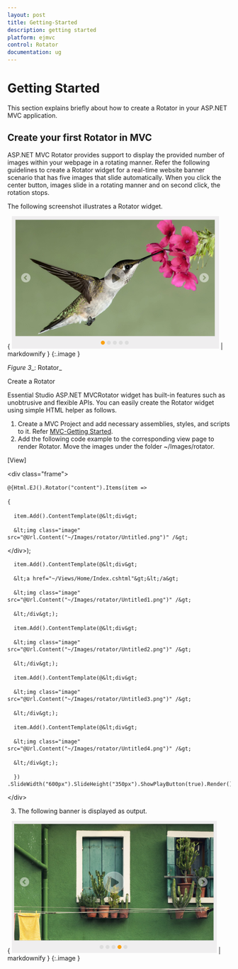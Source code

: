 ```yaml
---
layout: post
title: Getting-Started
description: getting started
platform: ejmvc
control: Rotator
documentation: ug
---
```


# Getting Started

This section explains briefly about how to create a Rotator in your ASP.NET MVC application.

## Create your first Rotator in MVC

ASP.NET MVC Rotator provides support to display the provided number of images within your webpage in a rotating manner. Refer the following guidelines to create a Rotator widget for a real-time website banner scenario that has five images that slide automatically. When you click the center button, images slide in a rotating manner and on second click, the rotation stops.

The following screenshot illustrates a Rotator widget.



{ ![](Getting-Started_images/Getting-Started_img1.png) | markdownify }
{:.image }




_Figure_ _3__: Rotator_

Create a Rotator

Essential Studio ASP.NET MVCRotator widget has built-in features such as unobtrusive and flexible APIs. You can easily create the Rotator widget using simple HTML helper as follows.

1. Create a MVC Project and add necessary assemblies, styles, and scripts to it.
Refer [MVC-Getting Started](http://help.syncfusion.com/ug/js/Documents/gettingstartedwithmv.htm).
2. Add the following code example to the corresponding view page to render Rotator. Move the images under the folder ~/Images/rotator.





[View]



&lt;div class="frame"&gt;

    @{Html.EJ().Rotator("content").Items(item =>

    {

      item.Add().ContentTemplate(@&lt;div&gt;

      &lt;img class="image" src="@Url.Content("~/Images/rotator/Untitled.png")" /&gt;

  &lt;/div&gt;);

      item.Add().ContentTemplate(@&lt;div&gt;

      &lt;a href="~/Views/Home/Index.cshtml"&gt;&lt;/a&gt;

      &lt;img class="image" src="@Url.Content("~/Images/rotator/Untitled1.png")" /&gt; 

      &lt;/div&gt;);

      item.Add().ContentTemplate(@&lt;div&gt;

      &lt;img class="image" src="@Url.Content("~/Images/rotator/Untitled2.png")" /&gt;

      &lt;/div&gt;);

      item.Add().ContentTemplate(@&lt;div&gt;

      &lt;img class="image" src="@Url.Content("~/Images/rotator/Untitled3.png")" /&gt;

      &lt;/div&gt;);

      item.Add().ContentTemplate(@&lt;div&gt;

      &lt;img class="image" src="@Url.Content("~/Images/rotator/Untitled4.png")" /&gt;

      &lt;/div&gt;);

      }) .SlideWidth("600px").SlideHeight("350px").ShowPlayButton(true).Render();}



  &lt;/div&gt;





3. The following banner is displayed as output.



{ ![](Getting-Started_images/Getting-Started_img2.png) | markdownify }
{:.image }


